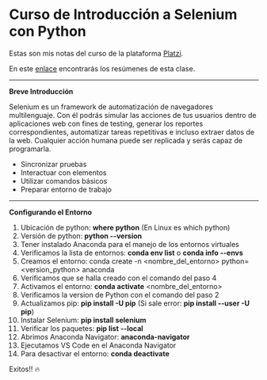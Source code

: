 # Curso de Introducción a Selenium con Python

Estas son mis notas del curso de la plataforma [Platzi](https://platzi.com/cursos/intro-selenium/).

En este [enlace](https://docs.google.com/document/d/1opeTnOY65KMb2qHWHjgPjswVeWEvRRyws8oxN2RuDiE/edit?usp=sharing) encontrarás los resúmenes de esta clase.

-------------------
**Breve Introducción**

Selenium es un framework de automatización de navegadores multilenguaje. Con él podrás simular las acciones de tus usuarios dentro de aplicaciones web con fines de testing, generar los reportes correspondientes, automatizar tareas repetitivas e incluso extraer datos de la web. Cualquier acción humana puede ser replicada y serás capaz de programarla.

- Sincronizar pruebas
- Interactuar con elementos
- Utilizar comandos básicos
- Preparar entorno de trabajo
--------------------
**Configurando el Entorno**
1. Ubicación de python: **where python** (En Linux es which python)
2. Versión de python: **python --version**
3. Tener instalado Anaconda para el manejo de los entornos virtuales
4. Verificamos la lista de entornos: **conda env list** o **conda info --envs**
5. Creamos el entorno: conda create -n <nombre_del_entorno> python=<version_python> anaconda
6. Verificamos que se halla creado con el comando del paso 4
7. Activamos el entorno: **conda activate** <nombre_del_entorno>
8. Verificamos la version de Python con el comando del paso 2
9. Actualizamos pip: **pip install -U pip** (Si sale error: **pip install --user -U pip**)
10. Instalar Selenium: **pip install selenium**
11. Verificar los paquetes: **pip list --local**
12. Abrimos Anaconda Navigator: **anaconda-navigator**
13. Ejecutamos VS Code en el Anaconda Navigator
14. Para desactivar el entorno:  **conda deactivate**

Exitos!! 🔥